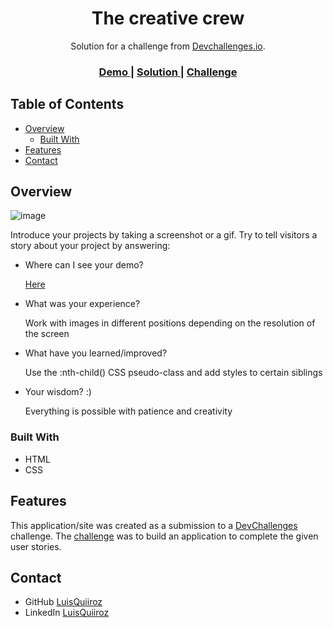 <!-- Please update value in the {}  -->

<h1 align="center">The creative crew</h1>

<div align="center">
   Solution for a challenge from  <a href="http://devchallenges.io" target="_blank">Devchallenges.io</a>.
</div>

<div align="center">
  <h3>
    <a href="https://the-creative-crew-q.netlify.app/">
      Demo
    </a>
    <span> | </span>
    <a href="https://github.com/LuisQuiiroz/the-creative-crew">
      Solution
    </a>
    <span> | </span>
    <a href="https://devchallenges.io/challenges/hhmesazsqgKXrTkYkt0U">
      Challenge
    </a>
  </h3>
</div>

<!-- TABLE OF CONTENTS -->

## Table of Contents

- [Overview](#overview)
  - [Built With](#built-with)
- [Features](#features)
- [Contact](#contact)

<!-- OVERVIEW -->

## Overview

![image](https://github.com/LuisQuiiroz/the-creative-crew/assets/93633867/ce0b7fd7-57a2-40d2-88c6-d05c45f42843)


Introduce your projects by taking a screenshot or a gif. Try to tell visitors a story about your project by answering:

- Where can I see your demo?
  
  [Here](https://the-creative-crew-q.netlify.app/)
  
- What was your experience?
  
  Work with images in different positions depending on the resolution of the screen
  
- What have you learned/improved?
  
  Use the :nth-child() CSS pseudo-class and add styles to certain siblings
  
- Your wisdom? :)

  Everything is possible with patience and creativity


### Built With

<!-- This section should list any major frameworks that you built your project using. Here are a few examples.-->

- HTML
- CSS

## Features

<!-- List the features of your application or follow the template. Don't share the figma file here :) -->

This application/site was created as a submission to a [DevChallenges](https://devchallenges.io/challenges) challenge. The [challenge](https://devchallenges.io/challenges/hhmesazsqgKXrTkYkt0U) was to build an application to complete the given user stories.


## Contact

- GitHub [LuisQuiiroz](https://github.com/LuisQuiiroz)
- LinkedIn [LuisQuiiroz](https://www.linkedin.com/in/luis-quiiroz/)
